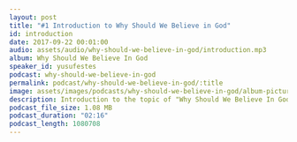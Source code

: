 ```yaml
---
layout: post
title: "#1 Introduction to Why Should We Believe in God"
id: introduction
date: 2017-09-22 00:01:00
audio: assets/audio/why-should-we-believe-in-god/introduction.mp3
album: Why Should We Believe In God
speaker_id: yusufestes
podcast: why-should-we-believe-in-god
permalink: podcast/why-should-we-believe-in-god/:title
image: assets/images/podcasts/why-should-we-believe-in-god/album-picture-small.jpg
description: Introduction to the topic of "Why Should We Believe In God".
podcast_file_size: 1.08 MB
podcast_duration: "02:16"
podcast_length: 1080708
---
```

